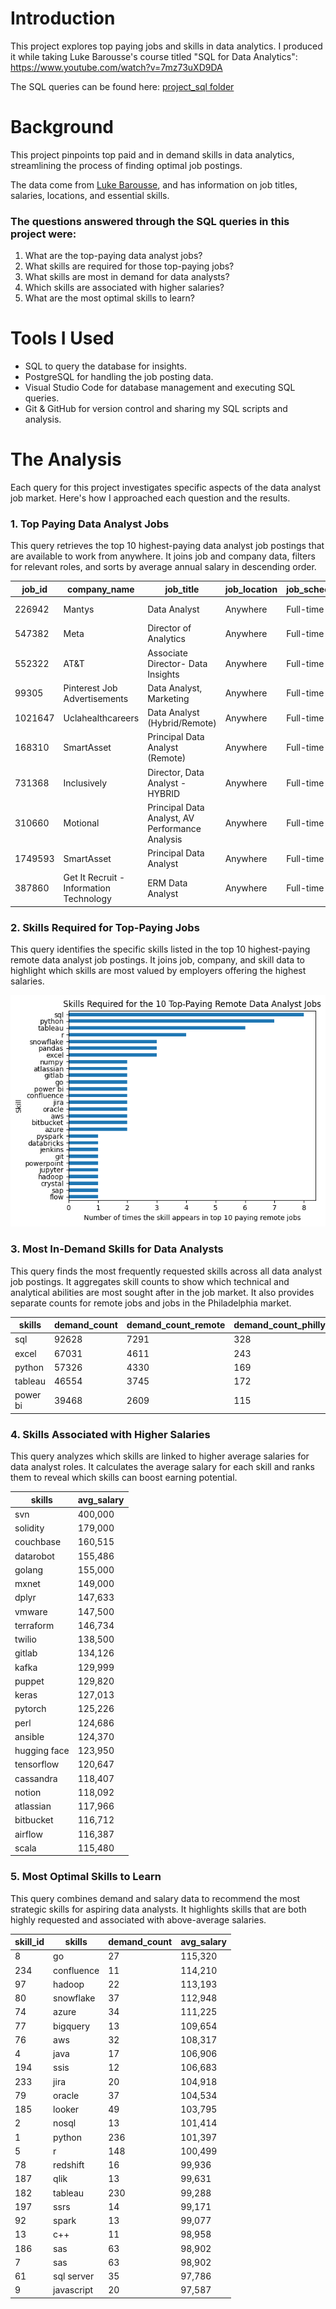# Introduction
This project explores top paying jobs and skills in data analytics. I produced it while taking Luke Barousse's course titled "SQL for Data Analytics": https://www.youtube.com/watch?v=7mz73uXD9DA

The SQL queries can be found here: [project_sql folder](/project_sql/)

# Background
This project pinpoints top paid and in demand skills in data analytics, streamlining the process of finding optimal job postings.

The data come from [Luke Barousse](https://lukebarousse.com/sql), and has information on job titles, salaries, locations, and essential skills.

### The questions answered through the SQL queries in this project were:

1. What are the top-paying data analyst jobs?
2. What skills are required for those top-paying jobs?
3. What skills are most in demand for data analysts?
4. Which skills are associated with higher salaries?
5. What are the most optimal skills to learn?

# Tools I Used
- SQL to query the database for insights.
- PostgreSQL for handling the job posting data.
- Visual Studio Code for database management and executing SQL queries.
- Git & GitHub for version control and sharing my SQL scripts and analysis.

# The Analysis
Each query for this project investigates specific aspects of the data analyst job market. Here's how I approached each question and the results.

### 1. Top Paying Data Analyst Jobs
This query retrieves the top 10 highest-paying data analyst job postings that are available to work from anywhere. It joins job and company data, filters for relevant roles, and sorts by average annual salary in descending order.

| job_id  | company_name                             | job_title                                              | job_location | job_schedule_type | salary_year_avg | job_posted_date       |
|---------|------------------------------------------|--------------------------------------------------------|--------------|-------------------|-----------------|-----------------------|
| 226942  | Mantys                                   | Data Analyst                                            | Anywhere     | Full-time         | 650000.0        | 2023-02-20 15:13:33   |
| 547382  | Meta                                     | Director of Analytics                                   | Anywhere     | Full-time         | 336500.0        | 2023-08-23 12:04:42   |
| 552322  | AT&T                                     | Associate Director- Data Insights                       | Anywhere     | Full-time         | 255829.5        | 2023-06-18 16:03:12   |
| 99305   | Pinterest Job Advertisements             | Data Analyst, Marketing                                 | Anywhere     | Full-time         | 232423.0        | 2023-12-05 20:00:40   |
| 1021647 | Uclahealthcareers                         | Data Analyst (Hybrid/Remote)                            | Anywhere     | Full-time         | 217000.0        | 2023-01-17 00:17:23   |
| 168310  | SmartAsset                               | Principal Data Analyst (Remote)                         | Anywhere     | Full-time         | 205000.0        | 2023-08-09 11:00:01   |
| 731368  | Inclusively                               | Director, Data Analyst - HYBRID                         | Anywhere     | Full-time         | 189309.0        | 2023-12-07 15:00:13   |
| 310660  | Motional                                 | Principal Data Analyst, AV Performance Analysis         | Anywhere     | Full-time         | 189000.0        | 2023-01-05 00:00:25   |
| 1749593 | SmartAsset                               | Principal Data Analyst                                  | Anywhere     | Full-time         | 186000.0        | 2023-07-11 16:00:05   |
| 387860  | Get It Recruit - Information Technology  | ERM Data Analyst                                        | Anywhere     | Full-time         | 184000.0        | 2023-06-09 08:01:04   |


### 2. Skills Required for Top-Paying Jobs
This query identifies the specific skills listed in the top 10 highest-paying remote data analyst job postings. It joins job, company, and skill data to highlight which skills are most valued by employers offering the highest salaries.

![Most Lucrative Skills](assets/query2.png)

### 3. Most In-Demand Skills for Data Analysts
This query finds the most frequently requested skills across all data analyst job postings. It aggregates skill counts to show which technical and analytical abilities are most sought after in the job market. It also provides separate counts for remote jobs and jobs in the Philadelphia market.

| skills   | demand_count | demand_count_remote | demand_count_philly |
|----------|--------------|---------------------|---------------------|
| sql      | 92628        | 7291                | 328                 |
| excel    | 67031        | 4611                | 243                 |
| python   | 57326        | 4330                | 169                 |
| tableau  | 46554        | 3745                | 172                 |
| power bi | 39468        | 2609                | 115                 |

### 4. Skills Associated with Higher Salaries
This query analyzes which skills are linked to higher average salaries for data analyst roles. It calculates the average salary for each skill and ranks them to reveal which skills can boost earning potential.

| skills       | avg_salary |
|--------------|------------|
| svn          | 400,000    |
| solidity     | 179,000    |
| couchbase    | 160,515    |
| datarobot    | 155,486    |
| golang       | 155,000    |
| mxnet        | 149,000    |
| dplyr        | 147,633    |
| vmware       | 147,500    |
| terraform    | 146,734    |
| twilio       | 138,500    |
| gitlab       | 134,126    |
| kafka        | 129,999    |
| puppet       | 129,820    |
| keras        | 127,013    |
| pytorch      | 125,226    |
| perl         | 124,686    |
| ansible      | 124,370    |
| hugging face | 123,950    |
| tensorflow   | 120,647    |
| cassandra    | 118,407    |
| notion       | 118,092    |
| atlassian    | 117,966    |
| bitbucket    | 116,712    |
| airflow      | 116,387    |
| scala        | 115,480    |


### 5. Most Optimal Skills to Learn
This query combines demand and salary data to recommend the most strategic skills for aspiring data analysts. It highlights skills that are both highly requested and associated with above-average salaries.

| skill_id | skills      | demand_count | avg_salary |
|----------|-------------|--------------|------------|
| 8        | go          | 27           | 115,320    |
| 234      | confluence  | 11           | 114,210    |
| 97       | hadoop      | 22           | 113,193    |
| 80       | snowflake   | 37           | 112,948    |
| 74       | azure       | 34           | 111,225    |
| 77       | bigquery    | 13           | 109,654    |
| 76       | aws         | 32           | 108,317    |
| 4        | java        | 17           | 106,906    |
| 194      | ssis        | 12           | 106,683    |
| 233      | jira        | 20           | 104,918    |
| 79       | oracle      | 37           | 104,534    |
| 185      | looker      | 49           | 103,795    |
| 2        | nosql       | 13           | 101,414    |
| 1        | python      | 236          | 101,397    |
| 5        | r           | 148          | 100,499    |
| 78       | redshift    | 16           | 99,936     |
| 187      | qlik        | 13           | 99,631     |
| 182      | tableau     | 230          | 99,288     |
| 197      | ssrs        | 14           | 99,171     |
| 92       | spark       | 13           | 99,077     |
| 13       | c++         | 11           | 98,958     |
| 186      | sas         | 63           | 98,902     |
| 7        | sas         | 63           | 98,902     |
| 61       | sql server  | 35           | 97,786     |
| 9        | javascript  | 20           | 97,587     |

